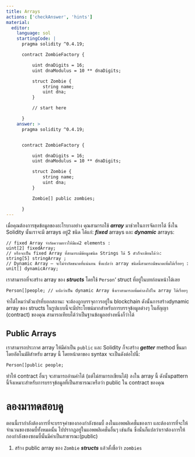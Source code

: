 ```yaml
---
title: Arrays
actions: ['checkAnswer', 'hints']
material:
  editor:
    language: sol
    startingCode: |
      pragma solidity ^0.4.19;

      contract ZombieFactory {

          uint dnaDigits = 16;
          uint dnaModulus = 10 ** dnaDigits;

          struct Zombie {
              string name;
              uint dna;
          }

          // start here

      }
    answer: >
      pragma solidity ^0.4.19;


      contract ZombieFactory {

          uint dnaDigits = 16;
          uint dnaModulus = 10 ** dnaDigits;

          struct Zombie {
              string name;
              uint dna;
          }

          Zombie[] public zombies;

      }
---
```


เมื่อคุณต้องการชุดข้อมูลของอะไรบางอย่าง คุณสามารถใช้ **_array_** มาช่วยในการจัดการได้ ซึ่งใน Solidity นั้นเราจะมี arrays อยู่2 ชนิด ได้แก่: **_fixed_** arrays และ **_dynamic_** arrays:

```
// fixed Array จำกัดความยาวให้มีแค่2 elements :
uint[2] fixedArray;
// หรือจะเป็น fixed Array ที่สามารถมีข้อมูลชนิด Strings ได้ 5 ตัวก็จะเขียนได้ว่า:
string[5] stringArray ;
// Dynamic Array – จะไม่จำกัดขนาดที่แน่นอน ซึ่งแปลว่า array ชนิดนี้สามารถมีขนาดเพิ่มได้เรื่อยๆ :
unit[] dynamicArray;
```

เราสามารถที่จะสร้าง array ของ **_structs_** โดยใช้ `Person`‘ struct ที่อยู่ในบทก่อนหน้าได้เลย

```
Person[]people; // แปลว่าเป็น dynamic Array ซึ่งเราสามารถเพิ่มค่าลงไปใน array ได้เรื่อยๆ
```

จำได้ไหมว่าตัวแปรที่บอกสถานะ จะต้องถูกบรรจุถาวรอยู่ใน blockchain ดังนั้นการสร้างdynamic array ของ structs ในรูปแบบนี้จะมีประโยชน์มากสำหรับการบรรจุข้อมูลต่างๆ ในสัญญา (contract) ของคุณ สามารถเทียบได้ว่าเป็นฐานข้อมูลอย่างหนึ่งก็ว่าได้

## Public Arrays 

เราสามารถประกาศ array ให้มีค่าเป็น `public` และ Solidity ก็จะสร้าง **_getter_** method ขึ้นมาโดยอัตโนมัติสำหรับ array นี้  โดยหน้าตาของ syntax จะเป็นดังต่อไปนี้: 

```
Person[]public people;
```

ทำให้ contract อื่นๆ จะสามารถอ่านค่าได้ (แต่ไม่สามารถเขียนได้) ลงใน array นี้  ดังนั้นpattern นี้จึงเหมาะสำหรับการบรรจุข้อมูลที่เป็นสาธารณะหรือว่า public ใน contract ของคุณ

# ลองมาทดสอบดู

ตอนนี้เรากำลังต้องการที่จะบรรจุค่าของกองกำลังซอมบี้ ลงในแอพพลิเคชั่นของเรา และต้องการที่จะให้จำนวนของซอมบี้ทั้งหมดนั้น ไปปรากฏอยู่ในแอพพลิเคชั่นอื่นๆ เช่นกัน ซึ่งนั่นก็แปลว่าเราต้องการให้กองกำลังของซอมบี้นั้นมีค่าเป็นสาธารณะ(public)

1. สร้าง public array ของ `Zombie` **_structs_** แล้วตั้งชื่อว่า `zombies`
